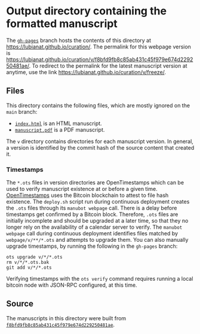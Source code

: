 # Output directory containing the formatted manuscript

The [`gh-pages`](https://github.com/lubianat/curation/tree/gh-pages) branch hosts the contents of this directory at <https://lubianat.github.io/curation/>.
The permalink for this webpage version is <https://lubianat.github.io/curation/v/f8bfd9fb8c85ab431c45f979e674d229250481ae/>.
To redirect to the permalink for the latest manuscript version at anytime, use the link <https://lubianat.github.io/curation/v/freeze/>.

## Files

This directory contains the following files, which are mostly ignored on the `main` branch:

+ [`index.html`](index.html) is an HTML manuscript.
+ [`manuscript.pdf`](manuscript.pdf) is a PDF manuscript.

The `v` directory contains directories for each manuscript version.
In general, a version is identified by the commit hash of the source content that created it.

### Timestamps

The `*.ots` files in version directories are OpenTimestamps which can be used to verify manuscript existence at or before a given time.
[OpenTimestamps](https://opentimestamps.org/) uses the Bitcoin blockchain to attest to file hash existence.
The `deploy.sh` script run during continuous deployment creates the `.ots` files through its `manubot webpage` call.
There is a delay before timestamps get confirmed by a Bitcoin block.
Therefore, `.ots` files are initially incomplete and should be upgraded at a later time, so that they no longer rely on the availability of a calendar server to verify.
The `manubot webpage` call during continuous deployment identifies files matched by `webpage/v/**/*.ots` and attempts to upgrade them.
You can also manually upgrade timestamps, by running the following in the `gh-pages` branch:

```shell
ots upgrade v/*/*.ots
rm v/*/*.ots.bak
git add v/*/*.ots
```

Verifying timestamps with the `ots verify` command requires running a local bitcoin node with JSON-RPC configured, at this time.

## Source

The manuscripts in this directory were built from
[`f8bfd9fb8c85ab431c45f979e674d229250481ae`](https://github.com/lubianat/curation/commit/f8bfd9fb8c85ab431c45f979e674d229250481ae).
